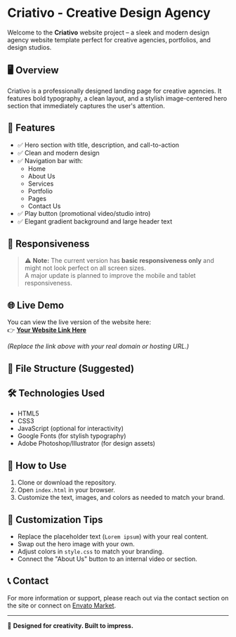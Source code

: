 # Criativo - Creative Design Agency

Welcome to the **Criativo** website project – a sleek and modern design agency website template perfect for creative agencies, portfolios, and design studios.

## 🖥️ Overview

Criativo is a professionally designed landing page for creative agencies. It features bold typography, a clean layout, and a stylish image-centered hero section that immediately captures the user's attention.

## 📌 Features

- ✅ Hero section with title, description, and call-to-action
- ✅ Clean and modern design
- ✅ Navigation bar with:
  - Home
  - About Us
  - Services
  - Portfolio
  - Pages
  - Contact Us
- ✅ Play button (promotional video/studio intro)
- ✅ Elegant gradient background and large header text

## 📱 Responsiveness

> ⚠️ **Note:** The current version has **basic responsiveness only** and might not look perfect on all screen sizes.  
> A major update is planned to improve the mobile and tablet responsiveness.

## 🌐 Live Demo

You can view the live version of the website here:  
👉 **[Your Website Link Here](https://your-live-link.com)**

_(Replace the link above with your real domain or hosting URL.)_

## 📂 File Structure (Suggested)


## 🛠️ Technologies Used

- HTML5
- CSS3
- JavaScript (optional for interactivity)
- Google Fonts (for stylish typography)
- Adobe Photoshop/Illustrator (for design assets)

## 🧩 How to Use

1. Clone or download the repository.
2. Open `index.html` in your browser.
3. Customize the text, images, and colors as needed to match your brand.

## 🎨 Customization Tips

- Replace the placeholder text (`Lorem ipsum`) with your real content.
- Swap out the hero image with your own.
- Adjust colors in `style.css` to match your branding.
- Connect the "About Us" button to an internal video or section.

## 📞 Contact

For more information or support, please reach out via the contact section on the site or connect on [Envato Market](https://themeforest.net).

---

🧠 **Designed for creativity. Built to impress.**
